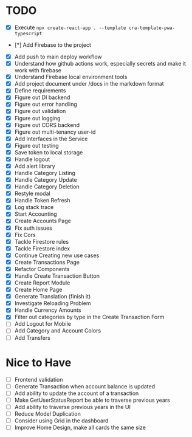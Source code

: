 # TODO

- [x] Execute `npx create-react-app . --template cra-template-pwa-typescript`
- [*] Add Firebase to the project
- [x] Add push to main deploy workflow
- [x] Understand how github actions work, especially secrets and make it work with firebase
- [x] Understand Firebase local environment tools
- [x] Add project document under /docs in the markdown format
- [x] Define requirements
- [x] Figure out DI backend
- [x] Figure out error handling
- [x] Figure out validation
- [x] Figure out logging
- [x] Figure out CORS backend
- [x] Figure out multi-tenancy user-id
- [x] Add Interfaces in the Service
- [x] Figure out testing
- [x] Save token to local storage
- [x] Handle logout
- [x] Add alert library
- [x] Handle Category Listing
- [x] Handle Category Update
- [x] Handle Category Deletion
- [x] Restyle modal
- [x] Handle Token Refresh
- [x] Log stack trace
- [x] Start Accounting
- [x] Create Accounts Page
- [x] Fix auth issues
- [x] Fix Cors
- [x] Tackle Firestore rules
- [x] Tackle Firestore index
- [x] Continue Creating new use cases
- [x] Create Transactions Page
- [x] Refactor Components
- [x] Handle Create Transaction Button
- [x] Create Report Module
- [x] Create Home Page
- [x] Generate Translation (finish it)
- [x] Investigate Reloading Problem
- [x] Handle Currency Amounts
- [x] Filter out categories by type in the Create Transaction Form
- [ ] Add Logout for Mobile
- [ ] Add Category and Account Colors
- [ ] Add Transfers

# Nice to Have

- [ ] Frontend validation
- [ ] Generate Transaction when account balance is updated
- [ ] Add ability to update the account of a transaction
- [ ] Make GetUserStatusReport be able to traverse previous years
- [ ] Add ability to traverse previous years in the UI
- [ ] Reduce Model Duplication
- [ ] Consider using Grid in the dashboard
- [ ] Improve Home Design, make all cards the same size
